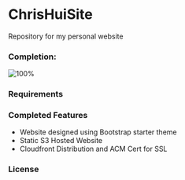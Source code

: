 # ChrisHuiSite

Repository for my personal website

### Completion:

![100%](https://progress-bar.dev/100)

### Requirements

### Completed Features

* Website designed using Bootstrap starter theme
* Static S3 Hosted Website
* Cloudfront Distribution and ACM Cert for SSL

### License


